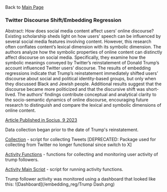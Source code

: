 Back to [Main Page](https://github.com/jsachs802/research_overview/blob/main/README.md)

### Twitter Discourse Shift/Embedding Regression

Abstract: How does social media content affect users’ online discourse? Existing scholarship sheds light on how users’ speech can be influenced by several social media features involving content. However, this research often conflates content’s lexical dimension with its symbolic dimension. The authors analyze how the symbolic properties of online content can distinctly affect discourse on social media. Specifically, they examine how the symbolic meanings conveyed by Twitter’s reinstatement of Donald Trump’s account influenced Twitter users’ discourse. The results of embedding regressions indicate that Trump’s reinstatement immediately shifted users’ discourse about social and political identity-based groups, but only when they discussed Black and Jewish people. Additional results suggest that the discourse became more politicized and that the discursive shift was short-lived. The authors’ findings contribute conceptual and analytical clarity to the socio-semantic dynamics of online discourse, encouraging future research to distinguish and compare the lexical and symbolic dimensions of online content.

[Article Published in Socius, 9 2023](https://journals.sagepub.com/doi/full/10.1177/23780231231212108)

Data collection began prior to the date of Trump's reinstatement. 

[Collection](https://github.com/jsachs802/research_overview/blob/main/embedding_reg/trump_collect_tweets.R) - script for collecting Tweets [DEPRECATED: Package used for collecting from Twitter no longer functional since switch to X]

[Activity Functions](https://github.com/jsachs802/research_overview/blob/main/embedding_reg/trump_activity_functions.R) - functions for collecting and monitoring user activity of trump followers.

[Activity Main Script](https://github.com/jsachs802/research_overview/blob/main/embedding_reg/trump_follower_activity.R) - script for running activity functions. 

Trump follower activity was monitored using a dashboard that looked like this: 
![Dashboard](/embedding_reg/Trump Dash.png)
